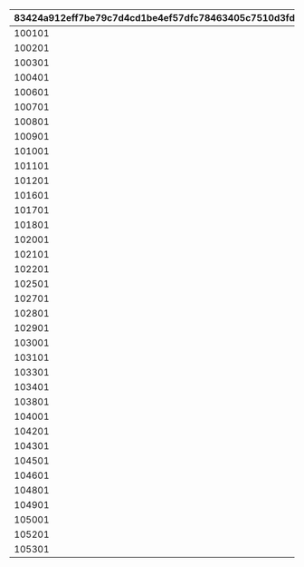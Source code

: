 |83424a912eff7be79c7d4cd1be4ef57dfc78463405c7510d3fdfd5c59878be3a|b435227ec2c9e3621e48096ceac791ff7802fcd66d88b5806b408d8d1ddb7573|b64f2e16ba231b6e8dd1def6400ec41636cef69dbb26f9d7fa32c36640fb5313|b9328513f254286a2d8e10d4b4d66d823956ce469132ca925716a3bb5cebea72|
| --- | --- | --- | --- |
|100101|1.6|-354|938|
|100201|1.6|-499|952|
|100301|1.6|-523|1014|
|100401|1.6|-488|894|
|100601|1.6|-628|980|
|100701|1.6|-573|983|
|100801|1.6|-544|1019|
|100901|1.6|-510|985|
|101001|1.6|-660|1115|
|101101|1.6|-415|1128|
|101201|1.6|-589|1042|
|101601|1.6|-501|1050|
|101701|1.6|-598|1038|
|101801|1.6|-356|985|
|102001|1.6|-494|1114|
|102101|1.6|-392|1003|
|102201|1.6|-407|1057|
|102501|1.6|-388|997|
|102701|1.6|-490|1090|
|102801|1.6|-554|987|
|102901|1.6|-526|976|
|103001|1.6|-879|994|
|103101|1.6|-560|1056|
|103301|1.6|-453|1018|
|103401|1.6|-345|1017|
|103801|1.6|-674|961|
|104001|1.6|-499|1095|
|104201|1.6|-521|955|
|104301|1.6|-581|1079|
|104501|1.6|-538|980|
|104601|1.6|-364|954|
|104801|1.6|-777|1107|
|104901|1.6|-795|973|
|105001|1.6|-492|1122|
|105201|1.6|-607|1035|
|105301|1.6|-490|885|